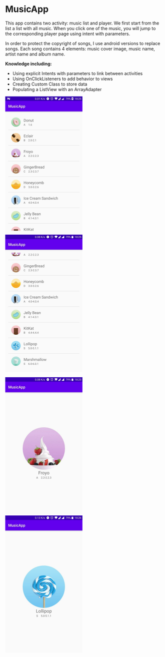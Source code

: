 <h1>MusicApp</h1>
<p>This app contains two activity: music list and player. We first start from the list a list with all music. When you click one of the music, you will jump to the corresponding player page using intent with parameters.</p>
<p> In order to protect the copyright of songs, I use android versions to replace songs. Each song contains 4 elements: music cover image, music name, artist name and album name.</p>
<p> <b>Knowledge including:</b> </p>
<ul>
	<li>Using explicit Intents with parameters to link between activities</li>
	<li>Using OnClickListeners to add behavior to views</li>
	<li>Creating Custom Class to store data</li>
	<li>Populating a ListView with an ArrayAdapter</li>
</ul>
<p float="left;center">
  <img src=UI/1.jpg width="49%" height="49%"> &nbsp; <img src=UI/2.jpg width="49%" height="49%">
</p>
<p float="left;center">
  <img src=UI/3.jpg width="49%" height="49%"> &nbsp; <img src=UI/4.jpg width="49%" height="49%">
</p>